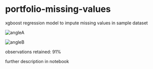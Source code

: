 # portfolio-missing-values
xgboost regression model to impute missing values in sample dataset

![angleA](https://github.com/user-attachments/assets/79218a23-d602-450f-9f0b-795956f10506)

![angleB](https://github.com/user-attachments/assets/9f80ac08-6f91-4ab3-82dc-aca89864468d)

observations retained: 91%

further description in notebook
